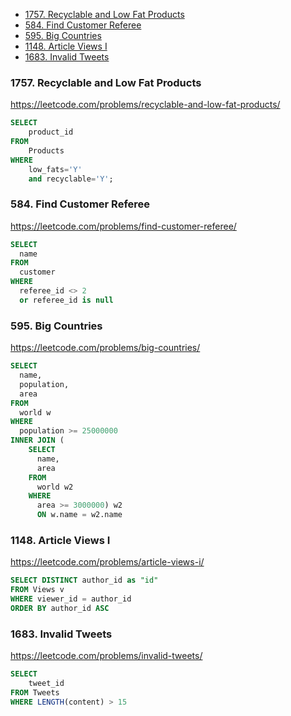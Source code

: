 - [1757. Recyclable and Low Fat Products](#1757-recyclable-and-low-fat-products)
- [584. Find Customer Referee](#584-find-customer-referee)
- [595. Big Countries](#595-big-countries)
- [1148. Article Views I](#1148-article-views-i)
- [1683. Invalid Tweets](#1683-invalid-tweets)

### 1757. Recyclable and Low Fat Products
https://leetcode.com/problems/recyclable-and-low-fat-products/

```sql
SELECT 
    product_id 
FROM 
    Products 
WHERE 
    low_fats='Y' 
    and recyclable='Y';
```
### 584. Find Customer Referee
https://leetcode.com/problems/find-customer-referee/

```sql
SELECT 
  name
FROM 
  customer
WHERE 
  referee_id <> 2 
  or referee_id is null
```

### 595. Big Countries
https://leetcode.com/problems/big-countries/

```sql
SELECT 
  name, 
  population, 
  area 
FROM 
  world w
WHERE 
  population >= 25000000
INNER JOIN (
    SELECT 
      name, 
      area
    FROM 
      world w2
    WHERE 
      area >= 3000000) w2
      ON w.name = w2.name
```

### 1148. Article Views I
https://leetcode.com/problems/article-views-i/

```sql
SELECT DISTINCT author_id as "id"
FROM Views v
WHERE viewer_id = author_id
ORDER BY author_id ASC
```

### 1683. Invalid Tweets
https://leetcode.com/problems/invalid-tweets/

```sql
SELECT 
    tweet_id
FROM Tweets
WHERE LENGTH(content) > 15
```
